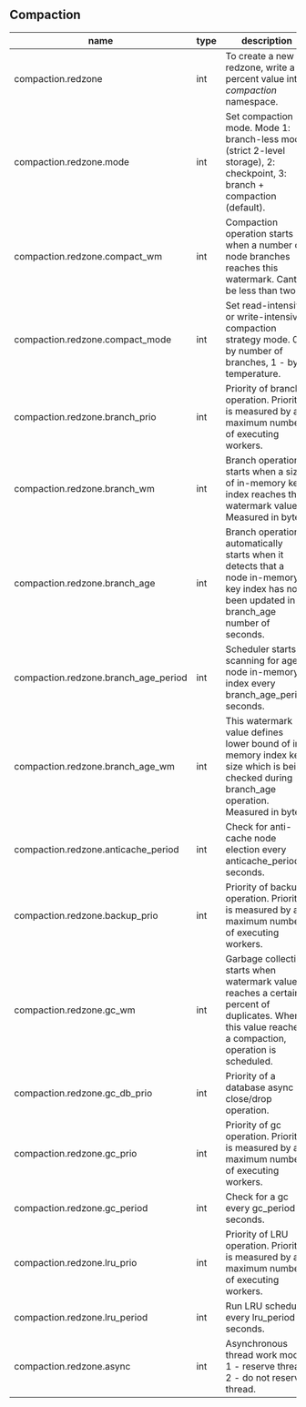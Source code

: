
Compaction
----------

| name | type | description  |
|---|---|---|
| compaction.redzone | int | To create a new redzone, write a percent value into *compaction* namespace. |
| compaction.redzone.mode | int | Set compaction mode. Mode 1: branch-less mode (strict 2-level storage), 2: checkpoint, 3: branch + compaction (default). |
| compaction.redzone.compact\_wm | int | Compaction operation starts when a number of node branches reaches this watermark. Cant be less than two. |
| compaction.redzone.compact\_mode | int | Set read-intensive or write-intensive compaction strategy mode. 0 - by number of branches, 1 - by temperature. |
| compaction.redzone.branch\_prio | int | Priority of branch operation. Priority is measured by a maximum number of executing workers. |
| compaction.redzone.branch\_wm | int | Branch operation starts when a size of in-memory key index reaches this watermark value. Measured in bytes. |
| compaction.redzone.branch\_age | int | Branch operation automatically starts when it detects that a node in-memory key index has not been updated in a branch\_age number of seconds. |
| compaction.redzone.branch\_age\_period | int | Scheduler starts scanning for aged node in-memory index every branch\_age\_period seconds. |
| compaction.redzone.branch\_age\_wm | int | This watermark value defines lower bound of in-memory index key size which is being checked during branch\_age operation. Measured in bytes. |
| compaction.redzone.anticache\_period | int | Check for anti-cache node election every anticache\_period seconds. |
| compaction.redzone.backup\_prio | int | Priority of backup operation. Priority is measured by a maximum number of executing workers. |
| compaction.redzone.gc\_wm | int | Garbage collection starts when watermark value reaches a certain percent of duplicates. When this value reaches a compaction, operation is scheduled. |
| compaction.redzone.gc\_db\_prio | int | Priority of a database async close/drop operation. |
| compaction.redzone.gc\_prio | int | Priority of gc operation. Priority is measured by a maximum number of executing workers. |
| compaction.redzone.gc\_period | int | Check for a gc every gc\_period seconds. |
| compaction.redzone.lru\_prio | int | Priority of LRU operation. Priority is measured by a maximum number of executing workers. |
| compaction.redzone.lru\_period | int | Run LRU scheduler every lru\_period seconds. |
| compaction.redzone.async | int | Asynchronous thread work mode: 1 - reserve thread, 2 - do not reserve thread. |
